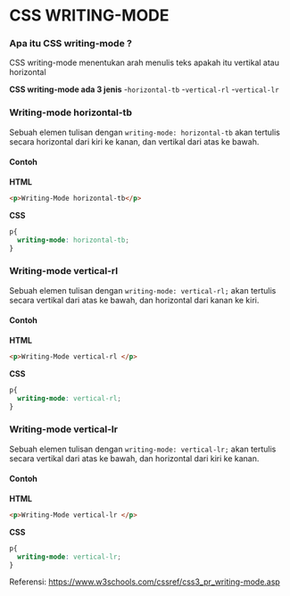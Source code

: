 # CSS WRITING-MODE
### Apa itu CSS writing-mode ?

CSS writing-mode menentukan arah menulis teks apakah itu vertikal atau horizontal

**CSS writing-mode ada 3 jenis**
-```horizontal-tb```
-```vertical-rl```
-```vertical-lr```

### Writing-mode horizontal-tb
Sebuah elemen tulisan dengan ```writing-mode: horizontal-tb``` akan tertulis secara horizontal dari kiri ke kanan, dan vertikal dari atas ke bawah.
#### Contoh

**HTML**
```html
<p>Writing-Mode horizontal-tb</p>
```
**CSS**
```css
p{
  writing-mode: horizontal-tb;
}
```
### Writing-mode vertical-rl
Sebuah elemen tulisan dengan ```writing-mode: vertical-rl;``` akan tertulis secara vertikal dari atas ke bawah, dan horizontal dari kanan ke kiri.
#### Contoh

**HTML**
```html
<p>Writing-Mode vertical-rl </p>
```
**CSS**
```css 
p{
  writing-mode: vertical-rl;
}
```
### Writing-mode vertical-lr
Sebuah elemen tulisan dengan ```writing-mode: vertical-lr;``` akan tertulis secara vertikal dari atas ke bawah, dan horizontal dari kiri ke kanan.
#### Contoh

**HTML**
```html
<p>Writing-Mode vertical-lr </p>
```
**CSS**
```css
p{
  writing-mode: vertical-lr;
}
```

Referensi: https://www.w3schools.com/cssref/css3_pr_writing-mode.asp
